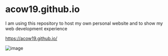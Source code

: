 # acow19.github.io
I am using this repository to host my own personal website and to show my web development experience

https://acow19.github.io/

![image](https://screenshots.firefox.com/t7d9HKC5HwtIVhs2/acow19.github.io)
